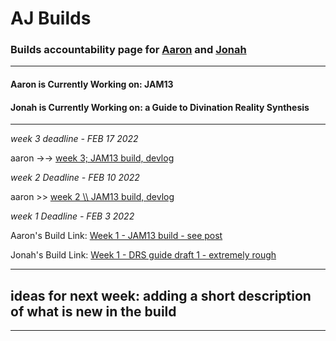 # AJ Builds 
### Builds accountability page for [Aaron](https://aaronsee.media/) and [Jonah](https://works.rip/)
---
#### Aaron is Currently Working on: JAM13
#### Jonah is Currently Working on: a Guide to Divination Reality Synthesis 
---

*week 3 deadline - FEB 17 2022*

aaron ->-> [week 3; JAM13 build, devlog](https://acgaudette.itch.io/jam13-alpha/devlog/348973/knowledge-sharing-cooperation-and-the-five-senses)

*week 2 Deadline - FEB 10 2022*

aaron >> [week 2 \\\ JAM13 build, devlog](https://acgaudette.itch.io/jam13-alpha/devlog/345890/road-to-gdc-week-2)

*week 1 Deadline - FEB 3 2022*

Aaron's Build Link: [Week 1 - JAM13 build - see post](https://acgaudette.itch.io/jam13-alpha/devlog/342831/road-to-gdc-week-1)

Jonah's Build Link: [Week 1 - DRS guide draft 1 - extremely rough](https://raw.githubusercontent.com/jsenzel1/wiki/main/proj/guides/divination/fulldraft-deadline1-feb3.md?token=GHSAT0AAAAAABRBQO52XGMFWWPC4VPETIB6YQFSCUQ)

---
ideas for next week: adding a short description of what is new in the build
---

---

